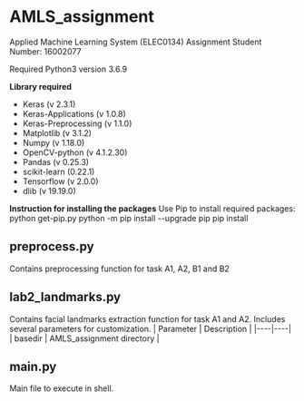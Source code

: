 # AMLS_assignment
Applied Machine Learning System (ELEC0134) Assignment
Student Number: 16002077

Required Python3 version 3.6.9

**Library required**
- Keras (v 2.3.1)
- Keras-Applications (v 1.0.8)
- Keras-Preprocessing (v 1.1.0)
- Matplotlib (v 3.1.2)
- Numpy (v 1.18.0)
- OpenCV-python (v 4.1.2.30)
- Pandas (v 0.25.3)
- scikit-learn (0.22.1)
- Tensorflow (v 2.0.0)
- dlib (v 19.19.0)

**Instruction for installing the packages**
Use Pip to install required packages:
  python get-pip.py
  python -m pip install --upgrade pip
  pip install <PACKAGE>

## preprocess.py
Contains preprocessing function for task A1, A2, B1 and B2

## lab2_landmarks.py
Contains facial landmarks extraction function for task A1 and A2.
Includes several parameters for customization.
| Parameter | Description  |
|----|----|
|  basedir | AMLS_assignment directory |


## main.py
Main file to execute in shell.
